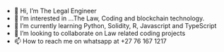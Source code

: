 - 👋 Hi, I’m The Legal Engineer
- 👀 I’m interested in ...The Law, Coding and blockchain technology.
- 🌱 I’m currently learning Python, Solidity, R, Javascript and TypeScript
- 💞️ I’m looking to collaborate on Law related coding projects
- 📫 How to reach me on whatsapp at +27 76 167 1217

<!---
Lawyer-Who-Codes/Lawyer-Who-Codes is a ✨ special ✨ repository because its `README.md` (this file) appears on your GitHub profile.
You can click the Preview link to take a look at your changes.
--->
